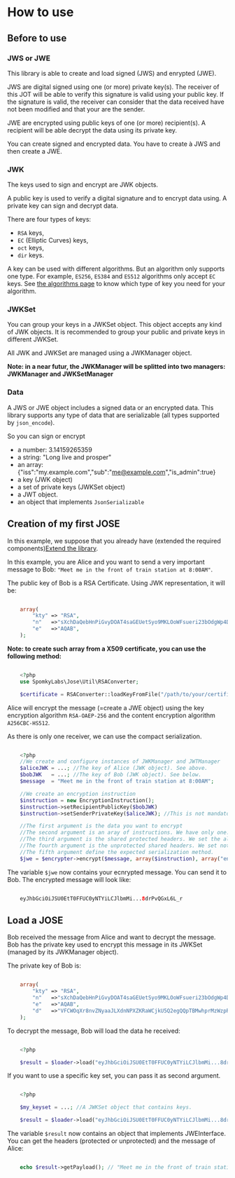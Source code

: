 # How to use #

## Before to use ##

### JWS or JWE

This library is able to create and load signed (JWS) and enrypted (JWE).

JWS are digital signed using one (or more) private key(s). The receiver of this JOT will be able to verify this signature is valid using your public key. If the signature is valid, the receiver can consider that the data received have not been modified and that your are the sender.

JWE are encrypted using public keys of one (or more) recipient(s). A recipient will be able decrypt the data using its private key.

You can create signed and encrypted data. You have to create à JWS and then create a JWE.

### JWK

The keys used to sign and encrypt are JWK objects.

A public key is used to verify a digital signature and to encrypt data using. A private key can sign and decrypt data.

There are four types of keys:

* `RSA` keys,
* `EC` (Elliptic Curves) keys,
* `oct` keys,
* `dir` keys.

A key can be used with different algorithms. But an algorithm only supports one type. For example, `ES256`, `ES384` and `ES512` algorithms only accept `EC` keys. See [the algorithms page](Keys.md) to know which type of key you need for your algorithm.

### JWKSet

You can group your keys in a JWKSet object. This object accepts any kind of JWK objects. It is recommended to group your public and private keys in different JWKSet.

All JWK and JWKSet are managed using a JWKManager object.

**Note: in a near futur, the JWKManager will be splitted into two managers: JWKManager and JWKSetManager**

### Data

A JWS or JWE object includes a signed data or an encrypted data. This library supports any type of data that are serializable (all types supported by `json_encode`).

So you can sign or encrypt

* a number: 3.14159265359
* a string: "Long live and prosper"
* an array: {"iss":"my.example.com","sub":"me@example.com","is_admin":true}
* a key (JWK object)
* a set of private keys (JWKSet object)
* a JWT object.
* an object that implements `JsonSerializable`

## Creation of my first JOSE ##

In this example, we suppose that you already have (extended the required components)[Extend the library](Extend.md).


In this example, you are Alice and you want to send a very important message to Bob: ```"Meet me in the front of train station at 8:00AM"```.

The public key of Bob is a RSA Certificate. Using JWK representation, it will be:

```php

    array(
        "kty" => "RSA",
        "n"   =>"sXchDaQebHnPiGvyDOAT4saGEUetSyo9MKLOoWFsueri23bOdgWp4Dy1WlUzewbgBHod5pcM9H95GQRV3JDXboIRROSBigeC5yjU1hGzHHyXss8UDprecbAYxknTcQkhslANGRUZmdTOQ5qTRsLAt6BTYuyvVRdhS8exSZEy_c4gs_7svlJJQ4H9_NxsiIoLwAEk7-Q3UXERGYw_75IDrGA84-lA_-Ct4eTlXHBIY2EaV7t7LjJaynVJCpkv4LKjTTAumiGUIuQhrNhZLuF_RJLqHpM2kgWFLU7-VTdL1VbC2tejvcI2BlMkEpk1BzBZI0KQB0GaDWFLN-aEAw3vRw",
        "e"   =>"AQAB",
    );
```

**Note: to create such array from a X509 certificate, you can use the following method:**

```php

    <?php
    use SpomkyLabs\Jose\Util\RSAConverter;

    $certificate = RSAConverter::loadKeyFromFile("/path/to/your/certificate", "passphrase"); //This method also accepts a string of the certificate in PEM format. "passphrase" is the passphrase used to secure the private key. This argument is optional.
```

Alice will encrypt the message (=create a JWE object) using the key encryption algorithm ```RSA-OAEP-256``` and the content encryption algorithm ```A256CBC-HS512```.

As there is only one receiver, we can use the compact serialization.

```php

    <?php
    //We create and configure instances of JWKManager and JWTManager
    $aliceJWK = ...; //The key of Alice (JWK object). See above.
    $bobJWK   = ...; //The key of Bob (JWK object). See below.
    $message  = "Meet me in the front of train station at 8:00AM";

	//We create an encryption instruction
    $instruction = new EncryptionInstruction();
    $instruction->setRecipientPublicKey($bobJWK)
    $instruction->setSenderPrivateKey($aliceJWK); //This is not mandatory execpt when using specific algorithms (e.g. ECDH-ES)

    //The first argument is the data you want to encrypt
    //The second argument is an aray of instructions. We have only one.
    //The third argument is the shared protected headers. We set the algorithms and we want to compress the data before encryption using the DEFLATE method.
    //The fourth argument is the unprotected shared headers. We set nothing because the compact serialization method does not support it
    //The fifth argument define the expected serialization method.
	$jwe = $encrypter->encrypt($message, array($instruction), array("enc" => "A256CBC-HS512", "alg" => "RSA-OAEP-256", "zip" => "DEF"), array(), JSONSerializationModes::JSON_COMPACT_SERIALIZATION);
```

The variable ```$jwe``` now contains your ecnrypted message. You can send it to Bob. The encrypted message will look like:

```php

    eyJhbGciOiJSU0EtT0FFUC0yNTYiLCJlbmMi...8drPvQGxL6L_r
```

## Load a JOSE ##

Bob received the message from Alice and want to decrypt the message. Bob has the private key used to encrypt this message in its JWKSet (managed by its JWKManager object).

The private key of Bob is:

```php

    array(
        "kty" => "RSA",
        "n"   =>"sXchDaQebHnPiGvyDOAT4saGEUetSyo9MKLOoWFsueri23bOdgWp4Dy1WlUzewbgBHod5pcM9H95GQRV3JDXboIRROSBigeC5yjU1hGzHHyXss8UDprecbAYxknTcQkhslANGRUZmdTOQ5qTRsLAt6BTYuyvVRdhS8exSZEy_c4gs_7svlJJQ4H9_NxsiIoLwAEk7-Q3UXERGYw_75IDrGA84-lA_-Ct4eTlXHBIY2EaV7t7LjJaynVJCpkv4LKjTTAumiGUIuQhrNhZLuF_RJLqHpM2kgWFLU7-VTdL1VbC2tejvcI2BlMkEpk1BzBZI0KQB0GaDWFLN-aEAw3vRw",
        "e"   =>"AQAB",
        "d"   =>"VFCWOqXr8nvZNyaaJLXdnNPXZKRaWCjkU5Q2egQQpTBMwhprMzWzpR8Sxq1OPThh_J6MUD8Z35wky9b8eEO0pwNS8xlh1lOFRRBoNqDIKVOku0aZb-rynq8cxjDTLZQ6Fz7jSjR1Klop-YKaUHc9GsEofQqYruPhzSA-QgajZGPbE_0ZaVDJHfyd7UUBUKunFMScbflYAAOYJqVIVwaYR5zWEEceUjNnTNo_CVSj-VvXLO5VZfCUAVLgW4dpf1SrtZjSt34YLsRarSb127reG_DUwg9Ch-KyvjT1SkHgUWRVGcyly7uvVGRSDwsXypdrNinPA4jlhoNdizK2zF2CWQ",
    );
```

To decrypt the message, Bob will load the data he received:

```php

    <?php

    $result = $loader->load("eyJhbGciOiJSU0EtT0FFUC0yNTYiLCJlbmMi...8drPvQGxL6L_r");
```

If you want to use a specific key set, you can pass it as second argument.

```php

    <?php

	$my_keyset = ...; //A JWKSet object that contains keys.

    $result = $loader->load("eyJhbGciOiJSU0EtT0FFUC0yNTYiLCJlbmMi...8drPvQGxL6L_r", $my_keyset);
```

The variable ```$result``` now contains an object that implements JWEInterface. You can get the headers (protected or unprotected) and the message of Alice: 

```php

    echo $result->getPayload(); // "Meet me in the front of train station at 8:00AM"
```
